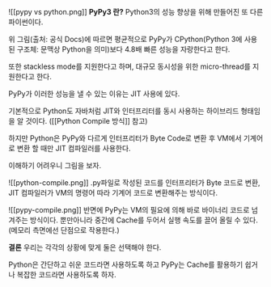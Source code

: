 ![[pypy vs python.png]]
**PyPy3 란?**
Python3의 성능 향상을 위해 만들어진 또 다른 파이썬이다.

위 그림(출처: 공식 Docs)에 따르면 평균적으로 PyPy가
CPython(Python 3에 사용된 구조체: 문맥상 Python을 의미)보다 4.8배 빠른 성능을 자랑한다고 한다.

또한 stackless mode를 지원한다고 하며, 대규모 동시성을 위한 micro-thread를 지원한다고 한다.

PyPy가 이러한 성능을 낼 수 있는 이유는 JIT 사용에 있다.

기본적으로 Python도 자바처럼 JIT와 인터프리터를 동시 사용하는 하이브리드 형태임을 알 것이다.
([[Python Compile 방식]] 참고)

하지만 Python은 PyPy와 다르게 인터프리터가 Byte Code로 변환 후 
VM에서 기계어로 변환 할 때만 JIT 컴파일러를 사용한다.

이해하기 어려우니 그림을 보자.

![[python-compile.png]]
.py파일로 작성된 코드를 인터프리터가 Byte 코드로 변환, 
JIT 컴파일러가 VM의 명령어 따라 기계어 코드로 변환해주는 방식이다.

![[pypy-compile.png]]
반면에 PyPy는 VM의 필요에 의해 바로 바이너리 코드로 넘겨주는 방식이다.
뿐만아니라 중간에 Cache를 두어서 실행 속도를 끌어 올릴 수 있다. (메모리 측면에선 단점으로 작용한다.)

**결론**
우리는 각각의 상황에 맞게 둘은 선택해야 한다.

Python은 간단하고 쉬운 코드라면 사용하도록 하고
PyPy는 Cache를 활용하기 쉽거나 복잡한 코드라면 사용하도록 하자.